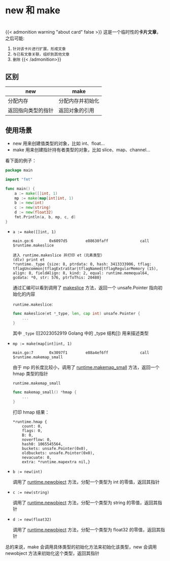 # new 和 make

<!--more-->
#

{{< admonition warning "about card" false >}}
这是一个临时性的**卡片文章**，之后可能:
1. `针对该卡片进行扩展，形成文章`
2. `与已有文章关联，组织到其他文章`
3. `删除`
{{< /admonition>}}


## 区别

|new|make|
|-|-|
|分配内存|分配内存并初始化|
|返回指向类型的指针|返回对象的引用|

## 使用场景

- new 用来创建值类型的对象，比如 int、float...
- make 用来创建指针持有者类型的对象，比如 slice、map、channel...

看下面的例子：

```go
package main

import "fmt"

func main() {
	a := make([]int, 1)
	mp := make(map[int]int, 1)
	b := new(int)
	c := new(string)
	d := new(float32)
	fmt.Println(a, b, mp, c, d)
}
```

- `a := make([]int, 1)`

    ```text
    main.go:6       0x6097d5        e88630faff              call $runtime.makeslice

    进入 runtime.makeslice 并打印 et（元素类型）
    (dlv) print et
    *runtime._type {size: 8, ptrdata: 0, hash: 3413333906, tflag: tflagUncommon|tflagExtraStar|tflagNamed|tflagRegularMemory (15), align: 8, fieldAlign: 8, kind: 2, equal: runtime.memequal64, gcdata: *0, str: 576, ptrToThis: 20480}
    ```
    通过汇编可以看到调用了 [makeslice](https://github.com/golang/go/blob/7ad92e95b56019083824492fbec5bb07926d8ebd/src/runtime/slice.go#L88) 方法，返回一个 unsafe.Pointer 指向初始化的内容

    `runtime.makeslice`:
    ```go
    func makeslice(et *_type, len, cap int) unsafe.Pointer {
        ...
    }
    ```
    其中 `_type` ([[2023052919 Golang 中的 _type 结构]]) 用来描述类型 

- `mp := make(map[int]int, 1)`

    ```text
    main.go:7       0x3097f1        e88a4ef6ff              call $runtime.makemap_small
    
    ```
    由于 mp 的长度比较小，调用了 [runtime.makemap_small](https://github.com/golang/go/blob/7ad92e95b56019083824492fbec5bb07926d8ebd/src/runtime/map.go#L294) 方法，返回一个 hmap 类型的指针

    `runtime.makemap_small`

    ```go
    func makemap_small() *hmap {
        ...
    }
    ```
    打印 hmap 结果：
    ```text
    *runtime.hmap {
        count: 0,
        flags: 0,
        B: 0,
        noverflow: 0,
        hash0: 1065545564,
        buckets: unsafe.Pointer(0x0),
        oldbuckets: unsafe.Pointer(0x0),
        nevacuate: 0,
        extra: *runtime.mapextra nil,}
    ```

- `b := new(int)`

    调用了 [runtime.newobject](https://github.com/golang/go/blob/7ad92e95b56019083824492fbec5bb07926d8ebd/src/runtime/malloc.go#L1323) 方法，分配一个类型为 int 的零值，返回其指针

- `c := new(string)`

    调用了 [runtime.newobject](https://github.com/golang/go/blob/7ad92e95b56019083824492fbec5bb07926d8ebd/src/runtime/malloc.go#L1323) 方法，分配一个类型为 string 的零值，返回其指针

- `d := new(float32)`

    调用了 [runtime.newobject](https://github.com/golang/go/blob/7ad92e95b56019083824492fbec5bb07926d8ebd/src/runtime/malloc.go#L1323) 方法，分配一个类型为 float32 的零值，返回其指针


总的来说，make 会调用具体类型的初始化方法来初始化该类型，new 会调用 newobject 方法来初始化这个类型，返回其指针
